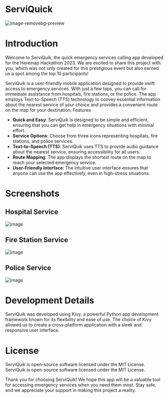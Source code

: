 # ServiQuick
![image-removebg-preview](https://github.com/Saphereye/here-hackathon/assets/59739923/b9721782-ef82-48dd-8488-1abce053b3bc)

# Introduction

Welcome to ServiQuik, the quick emergency services calling app developed for the Heremap Hackathon 2023. We are excited to share this project with you, which was not only created for this prestigious event but also earned us a spot among the top 10 participants!

ServiQuik is a user-friendly mobile application designed to provide swift access to emergency services. With just a few taps, you can call for immediate assistance from hospitals, fire stations, or the police. The app employs Text-to-Speech (TTS) technology to convey essential information about the nearest service of your choice and provides a convenient route on the map for your destination.
Features
- **Quick and Easy**: ServiQuik is designed to be simple and efficient, ensuring that you can get help in emergency situations with minimal effort.
- **Service Options**: Choose from three icons representing hospitals, fire stations, and police services.
- **Text-to-Speech (TTS)**: ServiQuik uses TTS to provide audio guidance about the nearest service, ensuring accessibility for all users.
- **Route Mapping**: The app displays the shortest route on the map to reach your selected emergency service.
- **User-Friendly Interface**: The intuitive user interface ensures that anyone can use the app effectively, even in high-stress situations.

# Screenshots

## Hospital Service
![image](https://github.com/Saphereye/here-hackathon/assets/59739923/3a501890-25dd-4456-b4da-b331606a7dc2)

## Fire Station Service
![image](https://github.com/Saphereye/here-hackathon/assets/59739923/1b1c60fa-88af-4d7b-827a-16fbb880cccd)

## Police Service
![image](https://github.com/Saphereye/here-hackathon/assets/59739923/42eaceab-c504-4526-8e6a-f46c75aa7e5e)

# Development Details
ServiQuik was developed using Kivy, a powerful Python app development framework known for its flexibility and ease of use. The choice of Kivy allowed us to create a cross-platform application with a sleek and responsive user interface.

# License
ServiQuik is open-source software licensed under the MIT License.
ServiQuik is open-source software licensed under the MIT License.

Thank you for choosing ServiQuik! We hope this app will be a valuable tool for accessing emergency services when you need them most. Stay safe, and we appreciate your support in making this project a reality.
